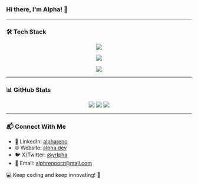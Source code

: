 ### Hi there, I'm Alpha! 👋

---

### 🛠️ Tech Stack
<p align="center">
  <a href="https://skillicons.dev">
    <img src="https://skillicons.dev/icons?i=git,docker,kubernetes,aws,gcp,java,python,javascript,typescript,php,html,css,tailwind,react,nextjs,svelte,nodejs,express,mongodb,mysql,postgres,redis,graphql,discord,vscode" />
  </a>
</p>
<p align="center">
  <a href="https://skillicons.dev">
    <img src="https://skillicons.dev/icons?i=java,python,javascript,typescript,php,html,css,tailwind,react,nextjs,svelte,nodejs,express,mongodb" />
  </a>
</p>
<p align="center">
  <a href="https://skillicons.dev">
    <img src="https://skillicons.dev/icons?i=mysql,postgres,redis,graphql,discord,vscode" />
  </a>
</p>

---

### 📊 GitHub Stats
<div align="center">
  <img src="https://github-readme-stats.vercel.app/api?username=AlphaIsYour&show_icons=true&theme=radical" />
  <img src="https://github-readme-stats.vercel.app/api/top-langs/?username=AlphaIsYour&layout=compact&theme=radical" />
  <img src="https://streak-stats.demolab.com/?user=AlphaIsYour&theme=radical" />
</div>

---

### 📬 Connect With Me
- 💼 LinkedIn: [alphareno](https://linkedin.com/in/alphareno-yanuar-syaputra-76210328a)
- 🌐 Website: [alpha.dev](https://alpha.dev)
- 🐦 X/Twitter: [@yrlpha](https://x.com/yrlpha)
- 📧 Email: alphrenoorz@mail.com

💻 Keep coding and keep innovating! 🚀